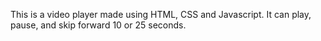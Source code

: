 This is a video player made using HTML, CSS and Javascript. It can play, pause, and skip forward 10 or 25 seconds.
